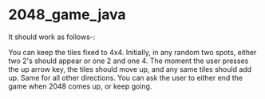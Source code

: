 # 2048_game_java
It should work as follows-:

You can keep the tiles fixed to 4x4. Initially, in any random two spots, either two 2's should appear or one 2 and one 4. The moment the user presses the up arrow key, the tiles should move up, and any same tiles should add up. Same for all other directions. You can ask the user to either end the game when 2048 comes up, or keep going.
